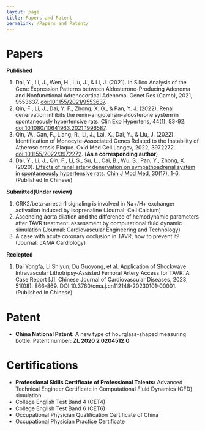 ```yaml
---
layout: page
title: Papers and Patent
permalink: /Papers and Patent/
---
```

# Papers
**Published**  
1. Dai, Y., Li, J., Wen, H., Liu, J., & Li, J. (2021). In Silico Analysis of the Gene Expression Patterns between Aldosterone-Producing Adenoma and Nonfunctional Adrenocortical Adenoma. Genet Res (Camb), 2021, 9553637. [doi:10.1155/2021/9553637](https://pubmed.ncbi.nlm.nih.gov/34690553/).  
2. Qin, F., Li, J., Dai, Y. F., Zhong, X. G., & Pan, Y. J. (2022). Renal denervation inhibits the renin-angiotensin-aldosterone system in spontaneously hypertensive rats. Clin Exp Hypertens, 44(1), 83-92. [doi:10.1080/10641963.2021.1996587](https://pubmed.ncbi.nlm.nih.gov/34818958/).  
3. Qin, W., Gan, F., Liang, R., Li, J., Lai, X., Dai, Y., & Liu, J. (2022). Identification of Monocyte-Associated Genes Related to the Instability of Atherosclerosis Plaque. Oxid Med Cell Longev, 2022, 3972272. [doi:10.1155/2022/3972272](https://pubmed.ncbi.nlm.nih.gov/36187340/). (**As a corresponding author**)  
4. Dai, Y., Li, J., Qin, F., Li, S., Su, L., Cai, B., Wu, S., Pan, Y., Zhong, X. (2020). [Effects of renal artery
denervation on sympathoadrenal system in spontaneously hypertensive rats. Chin J Mod Med, 30(17), 1-6.](https://kns.cnki.net/kcms2/article/abstract?v=3uoqIhG8C44YLTlOAiTRKibYlV5Vjs7i8oRR1PAr7RxjuAJk4dHXotnIwvixtIFFcGuybztdNV4IQVjVYYm1WU1tnhRJVMu2&uniplatform=NZKPT) (Published In Chinese)

**Submitted(Under review)**  
1. GRK2/beta-arrestin1 signaling is involved in Na+/H+ exchanger activation induced by isoprenaline (Journal: Cell Calcium)  
2. Ascending aorta dilation and the difference of hemodynamic parameters after TAVR treatment: assessment by computational fluid dynamic simulation (Journal: Cardiovascular Engineering and Technology)
3. A case with acute coronary occlusion in TAVR, how to prevent it? (Journal: JAMA Cardiology)

**Reciepted**  
1. Dai Yongfa, Li Shiyun, Du Guoyong, et al. Application of Shockwave Intravascular Lithotripsy-Assisted Femoral
Artery Access for TAVR: A Case Report [J]. Chinese Journal of Cardiovascular Diseases, 2023, 51(08): 866-869.
DOI:10.3760/cma.j.cn112148-20230101-00001. (Published In Chinese)

# Patent
- **China National Patent:** A new type of hourglass-shaped measuring bottle. Patent number: **ZL 2020 2 0204512.0**

# Certifications
- **Professional Skills Certificate of Professional Talents:** Advanced Technical Engineer Certificate in Computational Fluid Dynamics (CFD) simulation
- College English Test Band 4 (CET4) 
- College English Test Band 6 (CET6)
- Occupational Physician Qualification Certificate of China 
- Occupational Physician Practice Certificate



